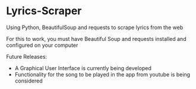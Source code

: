 # Lyrics-Scraper
Using Python, BeautifulSoup and requests to scrape lyrics from the web

For this to work, you must have Beautiful Soup and requests installed and configured on your computer

Future Releases:
- A Graphical User Interface is currently being developed
- Functionality for the song to be played in the app from youtube is being considered
